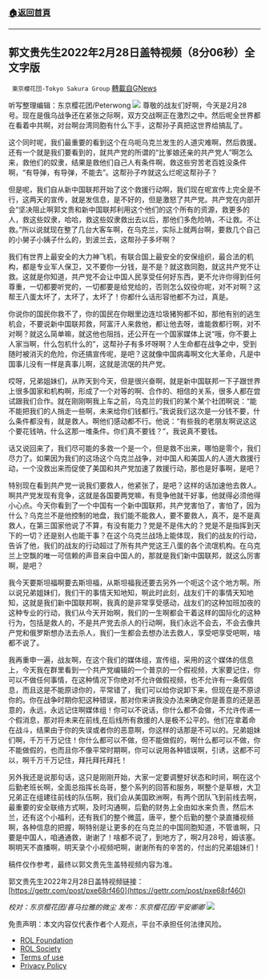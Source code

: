 ###  [:house:返回首頁](https://github.com/ourhimalayas/txt)
---


## 郭文贵先生2022年2月28日盖特视频（8分06秒）全文字版
` 東京櫻花団-Tokyo Sakura Group` [轉載自GNews](https://gnews.org/zh-hans/2084242/)

听写整理编辑：东京樱花团/Peterwong
![](https://assets.gnews.org/wp-content/uploads/2022/02/03012.png)
尊敬的战友们好啊，今天是2月28号。现在是俄乌战争还在紧张之际啊，双方交战啊正在激烈之中。然后呢全世界都在看着中共啊，对台啊台湾同胞有什么下手，这帮孙子真把这世界给搞乱了。

这个同时呢，我们最重要的看到这个在乌呃乌克兰发生的人道灾难啊，然后救援。还有一个就是我们要看到的，就共产党的所谓的“比爹娘还亲的共产党人”啊怎么来，救他们的奴隶，结果是救他们自己人有条件啊，救这些穷苦老百姓没条件啊，“有导弹，有导弹，不能去”。这帮孙子咋就这么烂呢这帮孙子？

但是呢，我们自从新中国联邦开始了这个救援行动啊，我们现在呢宣传上完全是不行，这两天的宣传，就是发信息，是不好的，但是激怒了共产党。共产党在内部开会“坚决阻止啊郭文贵和新中国联邦利用这个他们的这个所有的资源，救更多的人，救这些奴隶，哈哈，救这些奴隶救出去以后，那他们多危险呐，不让救。不让救。”所以说就现在整了几台大客车啊，在乌克兰，实际上就两台啊，要救几个自己的小舅子小姨子什么的，到波兰去，这帮孙子多坏啊？

我们有世界上最安全的大力神飞机，有联合国上最安全的安保组织，最合法的机构，都是专业军人保卫，又不要你一分钱，是不是？就这救同胞，就这共产党不让救。这就是你知道，共产党不会让中国人民享受任何好东西，更不允许你得到任何尊重，一切都要听党的，一切都要是给党给的，否则怎么奴役你呢，对不对啊？这帮王八蛋太坏了，太坏了，太坏了！你都什么话形容他都不为过，真是。

你说你的国民你救不了，你的国民在你眼里边连垃圾猪狗都不如，那他有别的逃生机会，不要说新中国联邦救，阿富汗人来救他，都让他去呀，谁能救都行啊，对不对啊？就这么简单嘛，就这他也阻挡，还公开在一个国家媒体上说“哦，你不要上人家当啊，什么包机什么的”，这帮孙子有多坏呀啊？人生命都在战争之中，受到随时被消灭的危险，你还搞宣传呢，是吧？这就像中国病毒啊文化大革命，凡是中国事儿没有一样是真事儿啊，这就是流氓的共产党。

哎呀，兄弟姐妹们，从昨天到今天，但是很兴奋啊，就是新中国联邦一下子跟世界上很多国家和机构啊，形成了一个对等的啊、合作的、相信的关系，很多人都在尝试跟我们合作。就在刚刚啊我上车之前，乌克兰的我们的某个某个社团啊说：“能不能把我们的人捎走一些啊，未来给你们钱都行。”我说我们这次是一分钱不要，什么条件都没有，就是救人。啊他们感动都不行。他说：“有些我的老朋友啊说这这个要花钱呐，什么这那一堆条件。你们真不要钱？”，我说真不要钱。

话又说回来了，我们尽可能的多救一个是一个，但是救不出来，哪怕是零个，我们尽力了。如果因为我们的这场这个乌克兰战争，对中国人和美国人的人道大救援行动，一个没救出来而促使了美国和共产党加速了救援行动，那也是好事啊，是吧？

特别现在看到共产党一说我们要救人，他紧张了，是吧？这样的话加速他去救人。啊共产党发现有竞争，这就是各国要两党嘛，有竞争他就干好事，他就得必须他得小心点。今天你看到了一个中国有一个新中国联邦，共产党害怕了，害怕了，因为什么？乌克兰不是他控制的地盘，我们能不能救人，要不要救人，真不，是不是真救人，在第三国家他说了不算，有没有能力？党是不是伟大的？党是不是指挥到天下的一切？还是别人也能干事？在这个乌克兰战场上能体现，我们的战友的行动，告诉了他，我们的战友的行动超过了所有共产党这王八蛋的各个流氓机构。在乌克兰上空飘的唯一可信赖的声音来自中国人的，那就是我们新中国联邦，就这么厉害啊，是吧？

我今天要斯坦福啊要去斯坦福，从斯坦福我还要去另外一个呃这个这个地方啊。所以说兄弟姐妹们，我们干的事情天知地知，啊此时此刻，战友们干的事情天知地知，这就是我们新中国联邦啊，我真的是非常享受感动，战友们的这种加班加夜的这种专业的行动，我们从今天开始啊，我们的一生啊都会干着这样的国际化的这种行为，包括是救人的，不是共产党去杀人的行动啊，我们永远不会去，不会去像共产党和俄罗斯想办法去杀人，我们一生都会去想办法去救人，享受吧享受吧啊，啥都不说了。

我再重申一遍，战友啊，在这个我们的媒体组，宣传组，采用的这个媒体的信息上，今天我在群里看到一个共产党编辑的一个普京的一个假视频，大家要记住，你可以不做任何事情，在这种情况下你绝对不允许做假视频，也不允许有一条假信息，而且这是不能原谅你的，平常错了，我们可以给你说卸下来，但现在是不原谅你的。你在战争时期你犯这种错误，那对你来讲我没办法来确定你是善意的还是恶意的，永远，永远记住啊媒体组！你可以不说话，你什么都不会做，不允许传递一个假消息，那对将未来在前线,在后线所有救援的人是极不公平的。他们在拿着命在战斗，结果由于你的失误或者你的恶意啊，你这样的话那是不可以的。兄弟姐妹们啊，千万千万记住！你什么都可以不做，但不能做假的，啊什么都可以不做，你不能做假的，也而且你不像平常时期啊，你可以说用各种错误啊，引诱，这都不可以，啊千万千万记住，拜托拜托拜托！

另外我还是说那句话，这只是刚刚开始，大家一定要调整好状态和时间，啊在这个后勤老班长啊，全面总指挥长岛哥，整个系列的回答和服务，啊整个是草根，大卫兄弟正在组建往前线的队伍啊，我们会从美国欧洲啊，有两个团队飞到前线去啊，最重要的安全联络方式啊，及时沟通啊，后勤的财务上全由如水来负责，然后木兰，还有这个小福利，还有我们的整个微蓝，唐平，整个后勤的整个录直播视频啊，各种信息的把握，啊特别是让更多的在乌克兰的中国同胞知道，不管谁啊，只要是中国人，咱通通救，谢谢了！啥都不说了，到地方了，啊2月28号，姆该塞。啊明天不直播啊，明天录个小视频吧啊，谢谢所有的辛苦的，付出的兄弟姐妹们！

稿件仅作参考，最终以郭文贵先生盖特视频内容为准。

郭文贵先生2022年2月28日盖特视频链接：[https://gettr.com/post/pxe68rf460](https://gettr.com/post/pxe68rf460)

*校对：东京樱花团/喜马拉雅的微尘
发布：东京樱花团/平安卿卿*
![](https://assets.gnews.org/wp-content/uploads/2022/02/IMG_0887.jpg)
 

免责声明：本文内容仅代表作者个人观点，平台不承担任何法律风险。

- [ROL Foundation](https://rolfoundation.org/)
- [ROL Society](https://rolsociety.org/)
- [Terms of use](https://gnews.org/terms-of-use-3/)
- [Privacy Policy](https://gnews.org/privacy-policy/)
